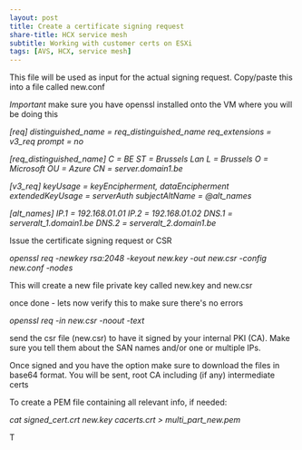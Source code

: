 ```yaml
---
layout: post
title: Create a certificate signing request
share-title: HCX service mesh
subtitle: Working with customer certs on ESXi
tags: [AVS, HCX, service mesh]
---
```


This file will be used as input for the actual signing request.  Copy/paste this into a file called new.conf

*Important* make sure you have openssl installed onto the VM where you will be doing this




*[req]*
*distinguished_name = req_distinguished_name*
*req_extensions = v3_req*
*prompt = no*

*[req_distinguished_name]*
*C = BE*
*ST = Brussels Lan*
*L = Brussels*
*O = Microsoft*
*OU = Azure*
*CN = server.domain1.be*

*[v3_req]*
*keyUsage = keyEncipherment, dataEncipherment*
*extendedKeyUsage = serverAuth*
*subjectAltName = @alt_names*

*[alt_names]*
*IP.1 = 192.168.01.01*
*IP.2 = 192.168.01.02*
*DNS.1 = serveralt_1.domain1.be*
*DNS.2 = serveralt_2.domain1.be*

Issue the certificate signing request or CSR

*openssl req -newkey rsa:2048 -keyout new.key -out new.csr -config new.conf -nodes*

This will create a new file private key called new.key and new.csr

once done - lets now verify this to make sure there's no errors

*openssl req -in new.csr -noout -text*

send the csr file (new.csr) to have it signed by your internal PKI (CA).  Make sure you tell them about the SAN names and/or one or multiple IPs.

Once signed and you have the option make sure to download the files in base64 format.  You will be sent, root CA including (if any) intermediate certs

To create a PEM file containing all relevant info, if needed:

*cat signed_cert.crt new.key cacerts.crt > multi_part_new.pem*







T